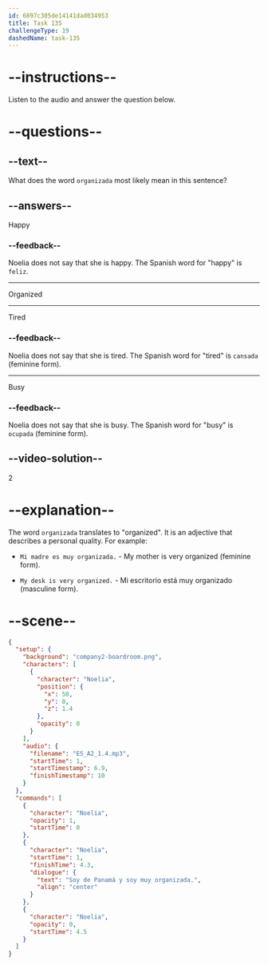 ```yaml
---
id: 6897c305de14141dad034953
title: Task 135
challengeType: 19
dashedName: task-135
---
```


<!-- Noelia: Soy de Panamá y soy muy organizada. -->

# --instructions--

Listen to the audio and answer the question below.

# --questions--

## --text--

What does the word `organizada` most likely mean in this sentence?

## --answers--

Happy

### --feedback--

Noelia does not say that she is happy. The Spanish word for "happy" is `feliz`.

---

Organized

---

Tired

### --feedback--

Noelia does not say that she is tired. The Spanish word for "tired" is `cansada` (feminine form).

---

Busy

### --feedback--

Noelia does not say that she is busy. The Spanish word for "busy" is `ocupada` (feminine form).

## --video-solution--

2

# --explanation--

The word `organizada` translates to "organized". It is an adjective that describes a personal quality. For example: 

- `Mi madre es muy organizada.` - My mother is very organized (feminine form).

- `My desk is very organized.` - Mi escritorio está muy organizado (masculine form).

# --scene--

```json
{
  "setup": {
    "background": "company2-boardroom.png",
    "characters": [
      {
        "character": "Noelia",
        "position": {
          "x": 50,
          "y": 0,
          "z": 1.4
        },
        "opacity": 0
      }
    ],
    "audio": {
      "filename": "ES_A2_1.4.mp3",
      "startTime": 1,
      "startTimestamp": 6.9,
      "finishTimestamp": 10
    }
  },
  "commands": [
    {
      "character": "Noelia",
      "opacity": 1,
      "startTime": 0
    },
    {
      "character": "Noelia",
      "startTime": 1,
      "finishTime": 4.3,
      "dialogue": {
        "text": "Soy de Panamá y soy muy organizada.",
        "align": "center"
      }
    },
    {
      "character": "Noelia",
      "opacity": 0,
      "startTime": 4.5
    }
  ]
}
```
